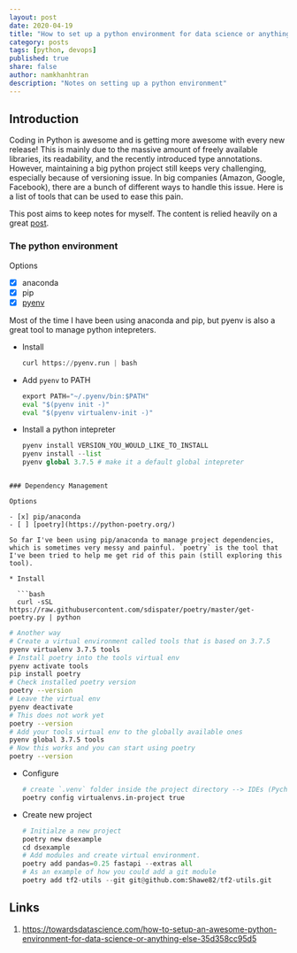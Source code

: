```yaml
---
layout: post
date: 2020-04-19
title: "How to set up a python environment for data science or anything else"
category: posts
tags: [python, devops]
published: true
share: false
author: namkhanhtran
description: "Notes on setting up a python environment"
---
```


## Introduction
Coding in Python is awesome and is getting more awesome with every new release! This is mainly due to the massive amount of freely available libraries,
its readability, and the recently introduced type annotations. However, maintaining a big python project still keeps very challenging, especially because 
of versioning issue. In big companies (Amazon, Google, Facebook), there are a bunch of different ways to handle this issue. Here is a list of tools that
can be used to ease this pain. 

This post aims to keep notes for myself. The content is relied heavily on a great [post](https://towardsdatascience.com/how-to-setup-an-awesome-python-environment-for-data-science-or-anything-else-35d358cc95d5).

### The python environment
Options
- [x] anaconda
- [x] pip
- [x] [pyenv](https://github.com/pyenv/pyenv)

Most of the time I have been using anaconda and pip, but pyenv is also a great tool to manage python intepreters.

* Install 

  ```python
  curl https://pyenv.run | bash
  ```

* Add `pyenv` to PATH

  ```python
  export PATH="~/.pyenv/bin:$PATH"
  eval "$(pyenv init -)"
  eval "$(pyenv virtualenv-init -)"
  ```

* Install a python intepreter

  ```python
  pyenv install VERSION_YOU_WOULD_LIKE_TO_INSTALL
  pyenv install --list
  pyenv global 3.7.5 # make it a default global intepreter
```

### Dependency Management

Options

- [x] pip/anaconda
- [ ] [poetry](https://python-poetry.org/)

So far I've been using pip/anaconda to manage project dependencies, which is sometimes very messy and painful. `poetry` is the tool that I've been tried to help me get rid of this pain (still exploring this tool).

* Install

  ```bash
  curl -sSL https://raw.githubusercontent.com/sdispater/poetry/master/get-poetry.py | python
  ```

  ```bash
  # Another way
  # Create a virtual environment called tools that is based on 3.7.5
  pyenv virtualenv 3.7.5 tools 
  # Install poetry into the tools virtual env
  pyenv activate tools
  pip install poetry 
  # Check installed poetry version
  poetry --version
  # Leave the virtual env 
  pyenv deactivate 
  # This does not work yet 
  poetry --version
  # Add your tools virtual env to the globally available ones
  pyenv global 3.7.5 tools
  # Now this works and you can start using poetry
  poetry --version
  ```

* Configure

  ```bash
  # create `.venv` folder inside the project directory --> IDEs (Pycharm) recognizes the correct intepreter more easily
  poetry config virtualenvs.in-project true
  ```

* Create new project

  ```python
  # Initialze a new project
  poetry new dsexample 
  cd dsexample
  # Add modules and create virtual environment.
  poetry add pandas=0.25 fastapi --extras all
  # As an example of how you could add a git module
  poetry add tf2-utils --git git@github.com:Shawe82/tf2-utils.git
  ```


## Links
1. https://towardsdatascience.com/how-to-setup-an-awesome-python-environment-for-data-science-or-anything-else-35d358cc95d5
